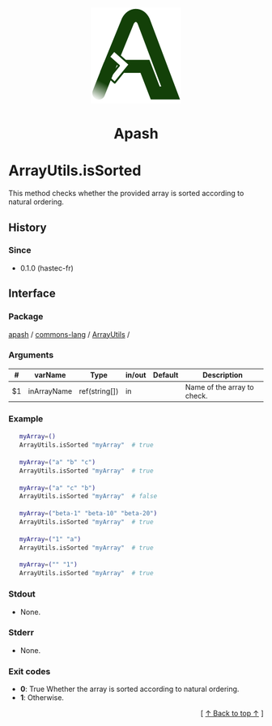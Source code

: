 
<div align='center' id='apash-top'>
  <a href='https://github.com/hastec-fr/apash'>
    <img alt='apash-logo' src='../../../../../../assets/apash-logo.svg'/>
  </a>

  # Apash
</div>


# ArrayUtils.isSorted
This method checks whether the provided array is sorted according to natural ordering.

## History
### Since
  * 0.1.0 (hastec-fr)

## Interface
### Package
<!-- apash.packageBegin -->
[apash](../../../apash.md) / [commons-lang](../../commons-lang.md) / [ArrayUtils](../ArrayUtils.md) / 
<!-- apash.packageEnd -->

### Arguments
 | #      | varName        | Type          | in/out   | Default    | Description                          |
 |--------|----------------|---------------|----------|------------|--------------------------------------|
 | $1     | inArrayName    | ref(string[]) | in       |            | Name of the array to check.          |

### Example
 ```bash
    myArray=()
    ArrayUtils.isSorted "myArray"  # true

    myArray=("a" "b" "c")
    ArrayUtils.isSorted "myArray"  # true

    myArray=("a" "c" "b")
    ArrayUtils.isSorted "myArray"  # false

    myArray=("beta-1" "beta-10" "beta-20")
    ArrayUtils.isSorted "myArray"  # true

    myArray=("1" "a")
    ArrayUtils.isSorted "myArray"  # true
   
    myArray=("" "1")
    ArrayUtils.isSorted "myArray"  # true
 ```

### Stdout
  * None.
### Stderr
  * None.

### Exit codes
  * **0**: True Whether the array is sorted according to natural ordering.
  * **1**: Otherwise.

  <div align='right'>[ <a href='#apash-top'>↑ Back to top ↑</a> ]</div>

